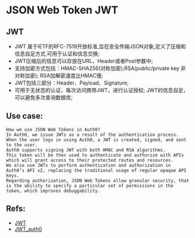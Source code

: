 # JSON Web Token JWT

## JWT

- JWT 属于IETF的RFC-7519开放标准,旨在安全传输JSON对象,定义了压缩和信息自足方式,可用于认证和信息交换;
- JWT压缩后的信息可以存放在URL、Header或者Post参数中;
- 支持加密方式包括：HMAC-SHA256(对称加密);RSA(public/private key 非对称加密); RSA加解密速度比HMAC慢;
- JWT包括三部分：Header、Payload、Signature;
- 可用于无状态的认证，每次访问携带JWT，进行认证授权; JWT的信息自足，可以避免多次查询数据库;

## Use case:  
```
How we use JSON Web Tokens in Auth0?
In Auth0, we issue JWTs as a result of the authentication process.
When the user logs in using Auth0, a JWT is created, signed, and sent to the user.
Auth0 supports signing JWT with both HMAC and RSA algorithms.
This token will be then used to authenticate and authorize with APIs which will grant access to their protected routes and resources.
We also use JWTs to perform authentication and authorization in Auth0’s API v2, replacing the traditional usage of regular opaque API keys.
Regarding authorization, JSON Web Tokens allow granular security, that is the ability to specify a particular set of permissions in the token, which improves debuggability.
```

## Refs:
- [JWT](https://jwt.io/introduction/)
- [JWT_auth0](https://auth0.com/learn/json-web-tokens/)

